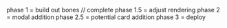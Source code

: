 phase 1 = build out bones // complete
phase 1.5 = adjust rendering 
phase 2 = modal addition
phase 2.5 = potential card addition
phase 3 = deploy 

